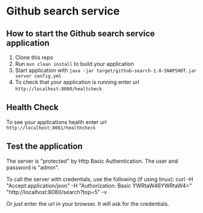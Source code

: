 # Github search service

How to start the Github search service application
---

1. Clone this repo
2. Run `mvn clean install` to build your application
3. Start application with `java -jar target/github-search-1.0-SNAPSHOT.jar server config.yml`
4. To check that your application is running enter url `http://localhost:8080/healtcheck`

Health Check
---

To see your applications health enter url `http://localhost:8081/healthcheck`

Test the application
---

The server is "protected" by Http Basic Authentication. The user and password is "admin".

To call the server with credentials, use the following (if using linux):
    curl -H "Accept:application/json" -H "Authorization: Basic YWRtaW46YWRtaW4=" "http://localhost:8080/search?top=5" -v

Or just enter the url in your browser. It will ask for the credentials.